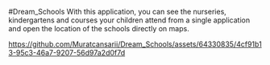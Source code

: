 #Dream_Schools
With this application, you can see the nurseries, kindergartens and courses your children attend from a single application and open the location of the schools directly on maps.

https://github.com/Muratcansarii/Dream_Schools/assets/64330835/4cf91b13-95c3-46a7-9207-56d97a2d0f7d

